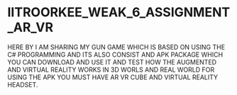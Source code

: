 # IITROORKEE_WEAK_6_ASSIGNMENT_AR_VR

HERE BY I AM SHARING MY GUN GAME WHICH IS BASED ON USING THE C# PROGRAMMING AND ITS ALSO CONSIST AND APK PACKAGE WHICH YOU CAN DOWNLOAD AND USE IT AND TEST HOW THE AUGMENTED AND VIRTUAL REALITY WORKS IN 3D WORLS AND REAL WORLD FOR USING THE APK YOU MUST HAVE AR VR CUBE AND VIRTUAL REALITY HEADSET.

